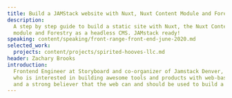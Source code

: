 ```yaml
---
title: Build a JAMStack website with Nuxt, Nuxt Content Module and Forestry
description:
  A step by step guide to build a static site with Nuxt, the Nuxt Content
  module and Forestry as a headless CMS. JAMstack ready!
speaking: content/speaking/front-range-front-end-june-2020.md
selected_work:
  projects: content/projects/spirited-hooves-llc.md
header: Zachary Brooks
introduction:
  Frontend Engineer at Storyboard and co-organizer of Jamstack Denver,
  who is interested in building awesome tools and products with web-based technologies
  and a strong believer that the web can and should be used to build a better future.
---
```

